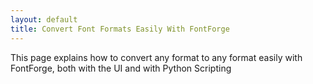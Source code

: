 ```yaml
---
layout: default
title: Convert Font Formats Easily With FontForge
---
```


This page explains how to convert any format to any format easily with FontForge, both with the UI and with Python Scripting
